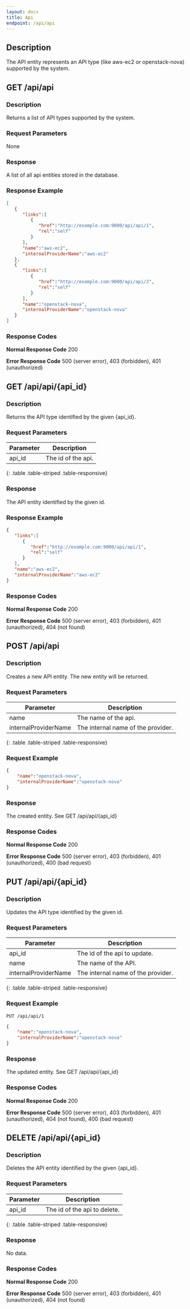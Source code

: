 ```yaml
---
layout: docs
title: Api
endpoint: /api/api
---
```


## Description

The API entity represents an API type (like aws-ec2 or openstack-nova) supported by the system.

## GET /api/api

### Description
Returns a list of API types supported by the system.

### Request Parameters
None

### Response
A list of all api entities stored in the database.

### Response Example
```json
[
   {
      "links":[
         {
            "href":"http://example.com:9000/api/api/1",
            "rel":"self"
         }
      ],
      "name":"aws-ec2",
      "internalProviderName":"aws-ec2"
   },
   {
      "links":[
         {
            "href":"http://example.com:9000/api/api/2",
            "rel":"self"
         }
      ],
      "name":"openstack-nova",
      "internalProviderName":"openstack-nova"
   }
]
```

### Response Codes

**Normal Response Code** 200

**Error Response Code** 500 (server error), 403 (forbidden), 401 (unauthorized)

## GET /api/api/{api_id}

### Description
Returns the API type identified by the given {api_id}.

### Request Parameters

Parameter     | Description
------------- | -------------
api_id        | The id of the api.
{: .table .table-striped .table-responsive}

### Response
The API entity identified by the given id.

### Response Example

```json
{
   "links":[
      {
         "href":"http://example.com:9000/api/api/1",
         "rel":"self"
      }
   ],
   "name":"aws-ec2",
   "internalProviderName":"aws-ec2"
}
```

### Response Codes
**Normal Response Code** 200

**Error Response Code** 500 (server error), 403 (forbidden), 401 (unauthorized), 404 (not found)

## POST /api/api

### Description
Creates a new API entity. The new entity will be returned.

### Request Parameters

Parameter            | Description
-------------------- | ------------------------------------
name                 | The name of the api.
internalProviderName | The internal name of the provider.
{: .table .table-striped .table-responsive}

### Request Example
```json
{
    "name":"openstack-nova",
    "internalProviderName":"openstack-nova"
}
```

### Response 
The created entity. See GET /api/api/{api_id}

### Response Codes

**Normal Response Code** 200

**Error Response Code** 500 (server error), 403 (forbidden), 401 (unauthorized), 400 (bad request)

## PUT /api/api/{api_id}

### Description

Updates the API type identified by the given id.

### Request Parameters

Parameter            | Description
-------------------- | -------------
api_id               | The id of the api to update.
name                 | The name of the API.
internalProviderName | The internal name of the provider.
{: .table .table-striped .table-responsive}

### Request Example

```
PUT /api/api/1
```
```json
{
    "name":"openstack-nova",
    "internalProviderName":"openstack-nova"
}
```

### Response

The updated entity. See GET /api/api/{api_id}

### Response Codes

**Normal Response Code** 200

**Error Response Code** 500 (server error), 403 (forbidden), 401 (unauthorized), 404 (not found), 400 (bad request)

## DELETE /api/api/{api_id}

### Description

Deletes the API entity identified by the given {api_id}.

### Request Parameters

Parameter     | Description
------------- | -------------
api_id        | The id of the api to delete.
{: .table .table-striped .table-responsive}

### Response

No data.

### Response Codes

**Normal Response Code** 200

**Error Response Code** 500 (server error), 403 (forbidden), 401 (unauthorized), 404 (not found)
